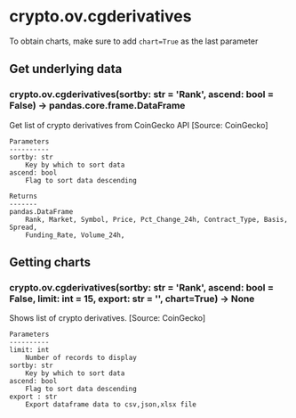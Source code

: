 # crypto.ov.cgderivatives

To obtain charts, make sure to add `chart=True` as the last parameter

## Get underlying data 
### crypto.ov.cgderivatives(sortby: str = 'Rank', ascend: bool = False) -> pandas.core.frame.DataFrame

Get list of crypto derivatives from CoinGecko API [Source: CoinGecko]

    Parameters
    ----------
    sortby: str
        Key by which to sort data
    ascend: bool
        Flag to sort data descending

    Returns
    -------
    pandas.DataFrame
        Rank, Market, Symbol, Price, Pct_Change_24h, Contract_Type, Basis, Spread,
        Funding_Rate, Volume_24h,

## Getting charts 
### crypto.ov.cgderivatives(sortby: str = 'Rank', ascend: bool = False, limit: int = 15, export: str = '', chart=True) -> None

Shows  list of crypto derivatives. [Source: CoinGecko]

    Parameters
    ----------
    limit: int
        Number of records to display
    sortby: str
        Key by which to sort data
    ascend: bool
        Flag to sort data descending
    export : str
        Export dataframe data to csv,json,xlsx file
